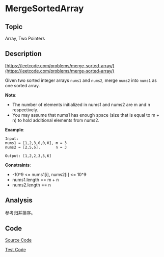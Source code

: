 # MergeSortedArray #

## Topic

Array, Two Pointers

## Description

[https://leetcode.com/problems/merge-sorted-array/](https://leetcode.com/problems/merge-sorted-array/)

Given two sorted integer arrays `nums1` and `nums2`, merge `nums2` into `nums1` as one sorted array.

**Note**:

- The number of elements initialized in nums1 and nums2 are m and n respectively.
- You may assume that nums1 has enough space (size that is equal to m + n) to hold additional elements from nums2.

**Example**:

```
Input:
nums1 = [1,2,3,0,0,0], m = 3
nums2 = [2,5,6],       n = 3

Output: [1,2,2,3,5,6]
```

**Constraints**:

- -10^9 <= nums1[i], nums2[i] <= 10^9
- nums1.length == m + n
- nums2.length == n

## Analysis

参考归并排序。


## Code

[Source Code](MergeSortedArray.java)

[Test Code](../../../../../test/java/com/lun/easy/MergeSortedArrayTest.java)

